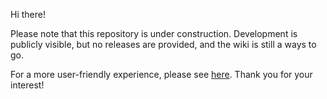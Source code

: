 Hi there!

Please note that this repository is under construction. Development is publicly visible, but no releases are provided, and the wiki is still a ways to go.

For a more user-friendly experience, please see [here](https://www.nexusmods.com/battlebrothers/mods/643). Thank you for your interest!
